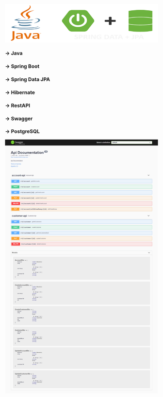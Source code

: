   ![alt text](https://github.com/Atabey44/BankOfJavaSpring/blob/main/readmi_java_banner.png?raw=true)
  
  ### -> Java
  ### -> Spring Boot
  ### -> Spring Data JPA
  ### -> Hibernate
  ### -> RestAPI
  ### -> Swagger
  ### -> PostgreSQL
 
  

![alt text](https://github.com/Atabey44/BankOfJavaSpring/blob/main/BankOfJava_Swagger_API.png?raw=true)

